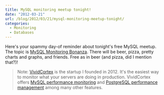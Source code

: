 ```yaml
---
title: MySQL monitoring meetup tonight!
date: "2012-03-21"
url: /blog/2012/03/21/mysql-monitoring-meetup-tonight/
categories:
  - Monitoring
  - Databases
---
```

Here's your spammy day-of reminder about tonight's free MySQL meetup. The topic is [MySQL Monitoring Bonanza](http://www.meetup.com/Central-Virginia-MySQL-Meetup/events/53029362/). There will be beer, pizza, pretty charts and graphs, and friends. Free as in beer (and pizza, did I mention that?)!

> Note: [VividCortex](https://vividcortex.com/) is the startup I founded in 2012. It's the easiest way to monitor what
> your servers are doing in production. VividCortex offers [MySQL performance
> monitoring](https://vividcortex.com/monitoring/mysql/) and [PostgreSQL
> performance management](https://vividcortex.com/monitoring/postgres/) among many
> other features.


